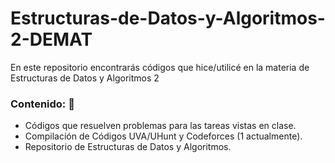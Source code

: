 # Estructuras-de-Datos-y-Algoritmos-2-DEMAT
En este repositorio encontrarás códigos que hice/utilicé en la materia de Estructuras de Datos y Algoritmos 2
### Contenido: :white_heart:
* Códigos que resuelven problemas para las tareas vistas en clase.
* Compilación de Códigos UVA/UHunt y Codeforces (1 actualmente).
* Repositorio de Estructuras de Datos y Algoritmos.
